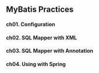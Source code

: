## MyBatis Practices

#### ch01. Configuration
#### ch02. SQL Mapper with XML
#### ch03. SQL Mapper with Annotation
#### ch04. Using with Spring